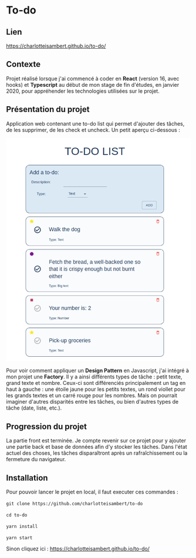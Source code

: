 
# To-do

## Lien
https://charlotteisambert.github.io/to-do/

## Contexte

Projet réalisé lorsque j'ai commencé à coder en **React** (version 16, avec hooks) et **Typescript** au début de mon stage de fin d'études, en janvier 2020, pour appréhender les technologies utilisées sur le projet.

## Présentation du projet

Application web contenant une to-do list qui permet d'ajouter des tâches, de les supprimer, de les check et uncheck. Un petit aperçu ci-dessous :

![screenshot-to-do](/public/screenshot-to-do.png)


Pour voir comment appliquer un **Design Pattern** en Javascript, j'ai intégré à mon projet une **Factory**. Il y a ainsi différents types de tâche : petit texte, grand texte et nombre. Ceux-ci sont différenciés principalement un tag en haut à gauche : une étoile jaune pour les petits textes, un rond viollet pour les grands textes et un carré rouge pour les nombres. Mais on pourrait imaginer d'autres disparités entre les tâches, ou bien d'autres types de tâche (date, liste, etc.).

## Progression du projet

La partie front est terminée. 
Je compte revenir sur ce projet pour y ajouter une partie back et base de données afin d'y stocker les tâches. Dans l'état actuel des choses, les tâches disparaîtront après un rafraîchissement ou la fermeture du navigateur. 

## Installation 

Pour pouvoir lancer le projet en local, il faut executer ces commandes : 

`git clone https://github.com/charlotteisambert/to-do`

`cd to-do`

`yarn install`

`yarn start`

Sinon cliquez ici : https://charlotteisambert.github.io/to-do/
